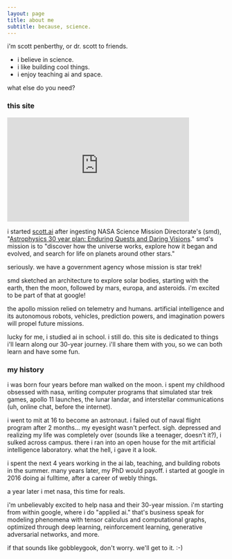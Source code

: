 ```yaml
---
layout: page
title: about me
subtitle: because, science.
---
```


i'm scott penberthy, or dr. scott to friends.

- i believe in science.
- i like building cool things.
- i enjoy teaching ai and space.

what else do you need?

### this site
<iframe width="420" height="240" src="https://www.youtube.com/embed/4pptCGR9N4g?rel=0;&autoplay=1" frameborder="0" allow="accelerometer; autoplay; encrypted-media; gyroscope; picture-in-picture" allowfullscreen></iframe>

i started [scott.ai](https://scott.ai)
after ingesting 
NASA Science Mission Directorate's (smd),
"[Astrophysics 30 year plan: Enduring Quests and Daring Visions](https://arxiv.org/pdf/1401.3741)."  smd's
mission is to "discover how the universe works,
explore how it began and evolved, and search for life on planets around other stars."

seriously.  we have a government agency whose mission is star trek!

smd
sketched an architecture to explore solar bodies, starting with the earth, then 
the moon, followed by mars, europa, and asteroids.  i'm 
excited to be part of that at google!

the apollo mission relied on telemetry and humans.  artificial intelligence
and its autonomous robots, vehicles, prediction powers, and imagination powers
will propel future missions.

lucky for me, i studied ai in school. i still do. this site is dedicated
to things i'll learn along our 30-year journey.  i'll share them with you,
so we can both learn and have some fun.

### my history

i was born four years before man walked on the moon.  i spent my childhood obsessed with
nasa, writing computer programs that simulated star trek games, apollo 11 launches, 
the lunar landar, and interstellar communications (uh, online chat, before the
internet).

i went to mit at 16 to become an astronaut.  i failed out of naval flight program
after 2 months... my eyesight
wasn't perfect. sigh.  depressed and realizing my life was
completely over (sounds like a teenager,
doesn't it?), i sulked across campus.  there i ran into an open house for the mit
artificial intelligence laboratory.  what the hell, i gave it a look.

i spent the next 4 years working in the ai lab, teaching, and building robots in the summer.
many years later, my PhD would payoff.  i started at google in 2016 doing ai fulltime,
after a career of webly things.

a year later i met nasa, this time for reals.

i'm unbelievably excited to help nasa and their 30-year mission.  i'm starting
from within google, where i do "applied ai."  that's business speak for modeling
phenomena with tensor calculus and computational graphs, optimized through
deep learning, reinforcement learning, generative adversarial networks, and more.

if that sounds like gobbleygook, don't worry. we'll get to it.  :-)
